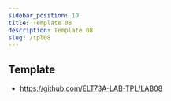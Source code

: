 ```yaml
---
sidebar_position: 10
title: Template 08
description: Template 08
slug: /tpl08
---
```


## Template
- https://github.com/ELT73A-LAB-TPL/LAB08